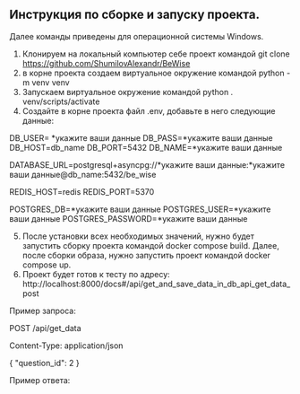 <h2>Инструкция по сборке и запуску проекта.</h2>

Далее команды приведены для операционной системы Windows.
1. Клонируем на локальный компьютер себе проект командой git clone https://github.com/ShumilovAlexandr/BeWise
2. в корне проекта создаем виртуальное окружение командой python -m venv venv
3. Запускаем виртуальное окружение командой python . venv/scripts/activate
4. Создайте в корне проекта файл .env, добавьте в него следующие данные:

DB_USER= *укажите ваши данные
DB_PASS=*укажите ваши данные
DB_HOST=db_name
DB_PORT=5432
DB_NAME=*укажите ваши данные

DATABASE_URL=postgresql+asyncpg://*укажите ваши данные:*укажите ваши данные@db_name:5432/be_wise

REDIS_HOST=redis
REDIS_PORT=5370

POSTGRES_DB=*укажите ваши данные
POSTGRES_USER=*укажите ваши данные
POSTGRES_PASSWORD=*укажите ваши данные

5. После установки всех необходимых значений, нужно будет запустить сборку 
   проекта командой docker compose build. Далее, после сборки образа, нужно 
   запустить проект командой docker compose up.
6. Проект будет готов к тесту по адресу: 
   http://localhost:8000/docs#/api/get_and_save_data_in_db_api_get_data_post

Пример запроса:

POST /api/get_data

Content-Type: application/json

{
    "question_id": 2
}

Пример ответа:
